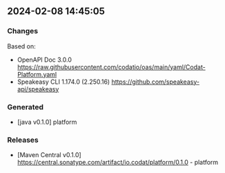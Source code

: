 

## 2024-02-08 14:45:05
### Changes
Based on:
- OpenAPI Doc 3.0.0 https://raw.githubusercontent.com/codatio/oas/main/yaml/Codat-Platform.yaml
- Speakeasy CLI 1.174.0 (2.250.16) https://github.com/speakeasy-api/speakeasy
### Generated
- [java v0.1.0] platform
### Releases
- [Maven Central v0.1.0] https://central.sonatype.com/artifact/io.codat/platform/0.1.0 - platform